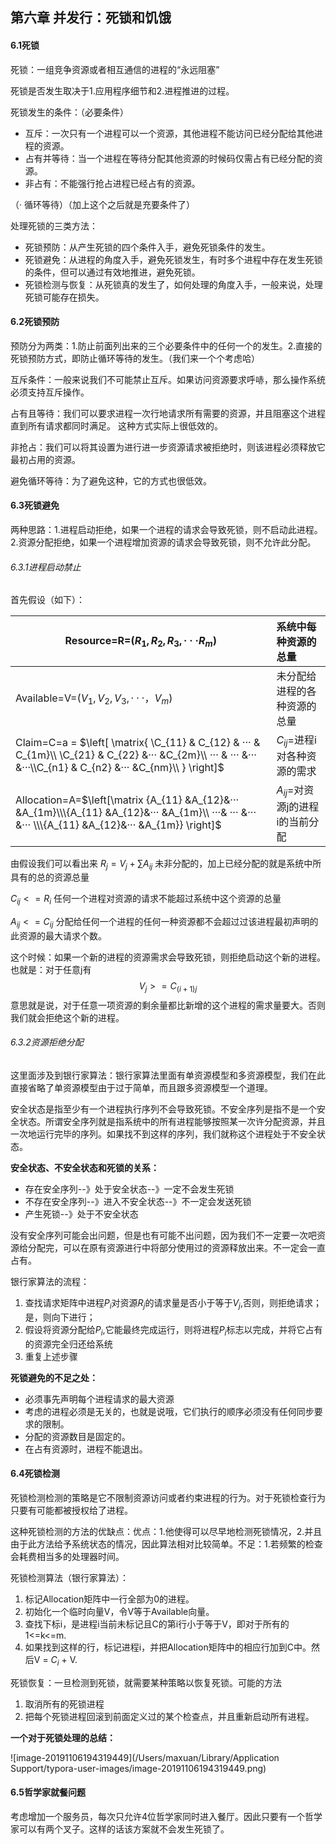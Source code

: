 ## 第六章 并发行：死锁和饥饿

#### 6.1死锁

死锁：一组竞争资源或者相互通信的进程的“永远阻塞”

死锁是否发生取决于1.应用程序细节和2.进程推进的过程。

死锁发生的条件：（必要条件）

- 互斥：一次只有一个进程可以一个资源，其他进程不能访问已经分配给其他进程的资源。
- 占有并等待：当一个进程在等待分配其他资源的时候码仅需占有已经分配的资源。
- 非占有：不能强行抢占进程已经占有的资源。

（· 循环等待）（加上这个之后就是充要条件了）

处理死锁的三类方法：

- 死锁预防：从产生死锁的四个条件入手，避免死锁条件的发生。
- 死锁避免：从进程的角度入手，避免死锁发生，有时多个进程中存在发生死锁的条件，但可以通过有效地推进，避免死锁。
- 死锁检测与恢复：从死锁真的发生了，如何处理的角度入手，一般来说，处理死锁可能存在损失。

#### 6.2死锁预防

预防分为两类：1.防止前面列出来的三个必要条件中的任何一个的发生。2.直接的死锁预防方式，即防止循环等待的发生。（我们来一个个考虑哈）

互斥条件：一般来说我们不可能禁止互斥。如果访问资源要求呼哧，那么操作系统必须支持互斥操作。

占有且等待：我们可以要求进程一次行地请求所有需要的资源，并且阻塞这个进程直到所有请求都同时满足。 这种方式实际上很低效的。

非抢占：我们可以将其设置为进行进一步资源请求被拒绝时，则该进程必须释放它最初占用的资源。

避免循环等待：为了避免这种，它的方式也很低效。

#### 6.3死锁避免

两种思路：1.进程启动拒绝，如果一个进程的请求会导致死锁，则不启动此进程。2.资源分配拒绝，如果一个进程增加资源的请求会导致死锁，则不允许此分配。

###### 6.3.1进程启动禁止

首先假设（如下）：

| Resource=R=($R_1,R_2,R_3,···R_m$)                            | 系统中每种资源的总量              |
| ------------------------------------------------------------ | :-------------------------------- |
| Available=V=($V_1,V_2,V_3,···，V_m$)                         | 未分配给进程的各种资源的总量      |
| Claim=C=a = $\left[ \matrix{  \C_{11} & C_{12} & ··· & C_{1m}\\  \C_{21} & C_{22} &··· &C_{2m}\\ ··· & ··· &··· &···\\C_{n1} & C_{n2} &··· &C_{nm}\\ } \right]$ | $C_{ij}$=进程i对各种资源的需求    |
| Allocation=A=$\left[\matrix {A_{11} &A_{12}&··· &A_{1m}\\\{A_{11} &A_{12}&··· &A_{1m}\\ ···& ··· &··· &··· \\\{A_{11} &A_{12}&··· &A_{1m}} \right]$ | $A_{ij}$=对资源j的进程i的当前分配 |

由假设我们可以看出来
$R_j = V_j + \sum{A_{ij}}$ 未非分配的，加上已经分配的就是系统中所具有的总的资源总量

$C_{ij} <= R_i$    任何一个进程对资源的请求不能超过系统中这个资源的总量

$A_{ij} <= C_{ij}$   分配给任何一个进程的任何一种资源都不会超过过该进程最初声明的此资源的最大请求个数。

这个时候：如果一个新的进程的资源需求会导致死锁，则拒绝启动这个新的进程。也就是：对于任意j有
$$
V_j  >=  C_{(i+1)j}
$$
意思就是说，对于任意一项资源的剩余量都比新增的这个进程的需求量要大。否则我们就会拒绝这个新的进程。

###### 6.3.2资源拒绝分配

这里面涉及到银行家算法：银行家算法里面有单资源模型和多资源模型，我们在此直接省略了单资源模型由于过于简单，而且跟多资源模型一个道理。

安全状态是指至少有一个进程执行序列不会导致死锁。不安全序列是指不是一个安全状态。所谓安全序列就是指系统中的所有进程能够按照某一次许分配资源，并且一次地运行完毕的序列。如果找不到这样的序列，我们就称这个进程处于不安全状态。

**安全状态、不安全状态和死锁的关系：**

- 存在安全序列--》处于安全状态--》一定不会发生死锁
- 不存在安全序列--》进入不安全状态--》不一定会发送死锁
- 产生死锁--》处于不安全状态

没有安全序列可能会出问题，但是也有可能不出问题，因为我们不一定要一次吧资源给分配完，可以在原有资源进行中将部分使用过的资源释放出来。不一定会一直占有。

银行家算法的流程：

1. 查找请求矩阵中进程$P_i$对资源$R_j$的请求量是否小于等于$V_j$,否则，则拒绝请求；是，则向下进行；
2. 假设将资源分配给$P_i$,它能最终完成运行，则将进程$P_i$标志以完成，并将它占有的资源完全归还给系统
3. 重复上述步骤

**死锁避免的不足之处：**

- 必须事先声明每个进程请求的最大资源
- 考虑的进程必须是无关的，也就是说哦，它们执行的顺序必须没有任何同步要求的限制。
- 分配的资源数目是固定的。
- 在占有资源时，进程不能退出。

#### 6.4死锁检测

死锁检测检测的策略是它不限制资源访问或者约束进程的行为。对于死锁检查行为只要有可能都被授权给了进程。

这种死锁检测的方法的优缺点：优点：1.他使得可以尽早地检测死锁情况，2.并且由于此方法给予系统状态的情况，因此算法相对比较简单。不足：1.若频繁的检查会耗费相当多的处理器时间。

死锁检测算法（银行家算法）：

1. 标记Allocation矩阵中一行全部为0的进程。
2. 初始化一个临时向量V，令V等于Available向量。
3. 查找下标i，是进程i当前未标记且C的第i行小于等于V，即对于所有的1<=k<=m.
4. 如果找到这样的行，标记进程i，并把Allocation矩阵中的相应行加到C中。然后V = $C_i$ + V.

死锁恢复：一旦检测到死锁，就需要某种策略以恢复死锁。可能的方法

1. 取消所有的死锁进程
2. 把每个死锁进程回滚到前面定义过的某个检查点，并且重新启动所有进程。

**一个对于死锁处理的总结：**

![image-20191106194319449](/Users/maxuan/Library/Application Support/typora-user-images/image-20191106194319449.png)

#### 6.5哲学家就餐问题

考虑增加一个服务员，每次只允许4位哲学家同时进入餐厅。因此只要有一个哲学家可以有两个叉子。这样的话该方案就不会发生死锁了。

